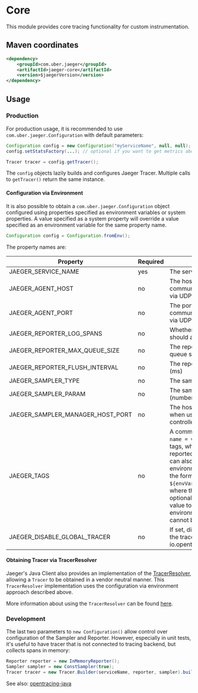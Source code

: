 # Core
This module provides core tracing functionality for custom instrumentation. 

## Maven coordinates
```xml
<dependency>
    <groupId>com.uber.jaeger</groupId>
    <artifactId>jaeger-core</artifactId>
    <version>$jaegerVersion</version>
</dependency>
```

## Usage

### Production

For production usage, it is recommended to use `com.uber.jaeger.Configuration` with default parameters:

```java
Configuration config = new Configuration("myServiceName", null, null);
config.setStatsFactory(...); // optional if you want to get metrics about tracer behavior

Tracer tracer = config.getTracer();
```

The `config` objects lazily builds and configures Jaeger Tracer. Multiple calls to `getTracer()` return the same instance.


#### Configuration via Environment

It is also possible to obtain a `com.uber.jaeger.Configuration` object configured using properties specified
as environment variables or system properties. A value specified as a system property will override a value
specified as an environment variable for the same property name.

```java
Configuration config = Configuration.fromEnv();
```

The property names are:

Property | Required | Description
--- | --- | ---
JAEGER_SERVICE_NAME | yes | The service name
JAEGER_AGENT_HOST | no | The hostname for communicating with agent via UDP
JAEGER_AGENT_PORT | no | The port for communicating with agent via UDP
JAEGER_REPORTER_LOG_SPANS | no | Whether the reporter should also log the spans
JAEGER_REPORTER_MAX_QUEUE_SIZE | no | The reporter's maximum queue size
JAEGER_REPORTER_FLUSH_INTERVAL | no | The reporter's flush interval (ms)
JAEGER_SAMPLER_TYPE | no | The sampler type
JAEGER_SAMPLER_PARAM | no | The sampler parameter (number)
JAEGER_SAMPLER_MANAGER_HOST_PORT | no | The host name and port when using the remote controlled sampler
JAEGER_TAGS | no | A comma separated list of `name = value` tracer level tags, which get added to all reported spans. The value can also refer to an environment variable using the format `${envVarName:default}`, where the `:default` is optional, and identifies a value to be used if the environment variable cannot be found
JAEGER_DISABLE_GLOBAL_TRACER | no | If set, disables registering the tracer with io.opentracing.GlobalTracer


#### Obtaining Tracer via TracerResolver

Jaeger's Java Client also provides an implementation of the
[TracerResolver](https://github.com/opentracing-contrib/java-tracerresolver), allowing a `Tracer` to be
obtained in a vendor neutral manner. This `TracerResolver` implementation uses the configuration via
environment approach described above.

More information about using the `TracerResolver` can be found [here](../jaeger-tracerresolver/README.md).


### Development

The last two parameters to `new Configuration()` allow control over configuration of the Sampler and Reporter.
However, especially in unit tests, it's useful to have tracer that is not connected to tracing backend, but collects
spans in memory:

```java
Reporter reporter = new InMemoryReporter();
Sampler sampler = new ConstSampler(true);
Tracer tracer = new Tracer.Builder(serviceName, reporter, sampler).build();
```

See also: [opentracing-java](https://github.com/opentracing/opentracing-java)
